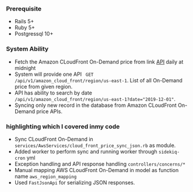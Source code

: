 ### Prerequisite

- Rails 5+
- Ruby 5+
- Postgressql 10+

### System Ability
- Fetch the  Amazon CLoudFront On-Demand price from link [API](https://pricing.us-east-1.amazonaws.com/offers/v1.0/aws/AmazonCloudFront/current/index.json) daily at midnight
- System will provide one API ``` GET /api/v1/amazon_cloud_front/region/us-east-1```. List of all On-Demand price from given region.
- API has ability to search by date ```/api/v1/amazon_cloud_front/region/us-east-1?date="2019-12-01"```. 
- Syncing only new record in the database from Amazon CLoudFront On-Demand price APIs.

### highlighting which I covered inmy code 
- Sync CLoudFront On-Demand in ```services/AwsServices/cloud_front_price_sync_json.rb``` as module.
- Added worker to perform sync and running worker through ```sidekiq-cron``` yml 
- Exception handling and API response handling ```controllers/concerns/*```
- Manual mapping AWS CLoudFront On-Demand in model as function name ```aws_region_mapping```
- Used ```FastJsonApi``` for serializing JSON responses.
